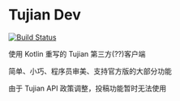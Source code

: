 # Tujian Dev

[![Build Status](https://travis-ci.org/gggxbbb/tujian_kotlin.svg?branch=master)](https://travis-ci.org/gggxbbb/tujian_kotlin)  

使用 Kotlin 重写的 Tujian 第三方(??)客户端  
  
简单、小巧、程序员审美、支持官方版的大部分功能  

由于 Tujian API 政策调整，投稿功能暂时无法使用